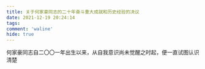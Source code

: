 ```yaml
---
title: 关于何家豪同志的二十年奋斗重大成就和历史经验的决议
date: 2021-12-19 20:24:14
tags:
comment: 'waline'
hide: true
---
```

何家豪同志自二〇〇一年出生以来，从自我意识尚未觉醒之时起，便一直试图认识清楚